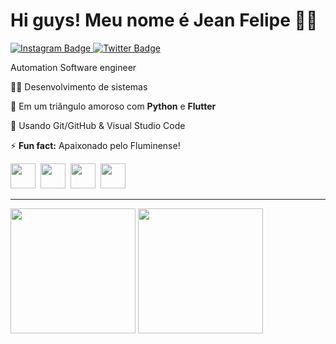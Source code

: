 

# Hi guys! Meu nome é Jean Felipe 👩‍💻

<div id="badges">  
  
  <a href = "https://www.instagram.com/_jeanzz/">
    <img src="https://img.shields.io/badge/Instagram-1e0e31?style=for-the-badge&logo=instagram&logoColor=white" alt="Instagram Badge"/>
  </a>
  
  <a href = "https://twitter.com/_jeanzzx">
    <img src="https://img.shields.io/badge/Twitter-d83b7d?style=for-the-badge&logo=twitter&logoColor=white" alt="Twitter Badge"/>
  </a>
</div>

Automation Software engineer

:man_student: Desenvolvimento de sistemas


💙 Em um triângulo amoroso com **Python** e **Flutter**


🧰 Usando Git/GitHub & Visual Studio Code

⚡ **Fun fact:** Apaixonado pelo Fluminense!
<div>
<img src="https://cdn.jsdelivr.net/gh/devicons/devicon/icons/python/python-original-wordmark.svg"
width="40" height="40"/>&nbsp;
<img src="https://cdn.jsdelivr.net/gh/devicons/devicon@latest/icons/django/django-plain.svg"
width="40" height="40"/>&nbsp;
<img src="https://cdn.jsdelivr.net/gh/devicons/devicon@latest/icons/html5/html5-plain-wordmark.svg"
width="40" height="40"/>&nbsp;
<img src="https://cdn.jsdelivr.net/gh/devicons/devicon@latest/icons/css3/css3-plain-wordmark.svg"
width="40" height="40"/>&nbsp;
</div>

---  
<div align = "left">  
  <img height = "200em" src="https://github-readme-stats.vercel.app/api?username=FelipeDev61&show_icons=true&show_icons=true&theme=bear&count_private=true" />
  <img height = "200em" src="https://github-readme-stats.vercel.app/api/top-langs/?username=FelipeDev61&show_icons=true&theme=bear&count_private=true"/>
</div>
